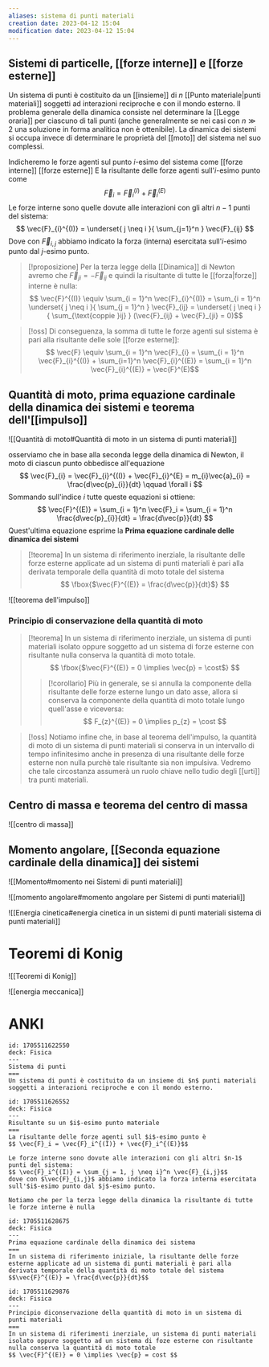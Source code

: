 ```yaml
---
aliases: sistema di punti materiali
creation date: 2023-04-12 15:04
modification date: 2023-04-12 15:04
---
```


## Sistemi di particelle, [[forze interne]] e [[forze esterne]]

Un sistema di punti è costituito da un [[insieme]] di $n$ [[Punto materiale|punti materiali]] soggetti ad interazioni reciproche e con il mondo esterno.
Il problema generale della dinamica consiste nel determinare la [[Legge oraria]] per ciascuno di tali punti (anche generalmente se nei casi con $n \gg 2$ una soluzione in forma analitica non è ottenibile).
La dinamica dei sistemi si occupa invece di determinare le proprietà del [[moto]] del sistema nel suo complessi.

Indicheremo le forze agenti sul punto $i$-esimo del sistema come
[[forze interne]]
[[forze esterne]]
E la risultante delle forze agenti sull'$i$-esimo punto come
$$\vec{F}_{i} = \vec{F}_{i}^{(I)} + \vec{F}_{i}^{(E)}$$
Le forze interne sono quelle dovute alle interazioni con gli altri $n-1$ punti del sistema:
$$ \vec{F}_{i}^{(I)} = \underset{ j \neq i }{ \sum_{j=1}^n } \vec{F}_{ij} $$
Dove con $\vec{F}_{i,j}$ abbiamo indicato la forza (interna) esercitata sull'$i$-esimo punto dal $j$-esimo punto.

>[!proposizione]
>Per la terza legge della [[Dinamica]] di Newton avremo che $\vec{F}_{ji} = -\vec{F}_{ij}$ e quindi la risultante di tutte le [[forza|forze]] interne è nulla:
> $$ \vec{F}^{(I)} \equiv \sum_{i = 1}^n \vec{F}_{i}^{(I)} = \sum_{i = 1}^n \underset{ j \neq i }{ \sum_{j = 1}^n } \vec{F}_{ij} = \underset{ j \neq i }{ \sum_{\text{coppie }ij} } (\vec{F}_{ij} + \vec{F}_{ji} = 0)$$

>[!oss]
>Di conseguenza, la somma di tutte le forze agenti sul sistema è pari alla risultante delle sole [[forze esterne]]:
>$$ \vec{F} \equiv \sum_{i = 1}^n \vec{F}_{i} = \sum_{i = 1}^n \vec{F}_{i}^{(I)} + \sum_{i=1}^n \vec{F}_{i}^{(E)} = \sum_{i = 1}^n \vec{F}_{i}^{(E)} = \vec{F}^(E)$$

## Quantità di moto, prima equazione cardinale della dinamica dei sistemi e teorema dell'[[impulso]]

![[Quantità di moto#Quantità di moto in un sistema di punti materiali]]

osserviamo che in base alla seconda legge della dinamica di Newton, il moto di ciascun punto obbedisce all'equazione
$$ \vec{F}_{i} = \vec{F}_{i}^{(I)} + \vec{F}_{i}^{E} = m_{i}\vec{a}_{i} = \frac{d\vec{p}_{i}}{dt} \qquad \forall i  $$
Sommando sull'indice $i$ tutte queste equazioni si ottiene:
$$ \vec{F}^{(E)} = \sum_{i = 1}^n \vec{F}_i = \sum_{i = 1}^n \frac{d\vec{p}_{i}}{dt} = \frac{d\vec{p}}{dt}  $$
Quest'ultima equazione esprime la **Prima equazione cardinale delle dinamica dei sistemi**

>[!teorema]
>In un sistema di riferimento inerziale, la risultante delle forze esterne applicate ad un sistema di punti materiali è pari alla derivata temporale della quantità di moto totale del sistema
> $$ \fbox{$\vec{F}^{(E)} = \frac{d\vec{p}}{dt}$} $$


![[teorema dell'impulso]]

### Principio di conservazione della quantità di moto
>[!teorema]
>In un sistema di riferimento inerziale, un sistema di punti materiali isolato oppure soggetto ad un sistema di forze esterne con risultante nulla conserva la quantità di moto totale.
> $$ \fbox{$\vec{F}^{(E)} = 0 \implies \vec{p} = \cost$} $$
>
>>[!corollario]
>>Più in generale, se si annulla la componente della risultante delle forze esterne lungo un dato asse, allora si conserva la componente della quantità di moto totale lungo quell'asse e viceversa:
>> $$ F_{z}^{(E)} = 0 \implies p_{z} = \cost $$

>[!oss]
>Notiamo infine che, in base al teorema dell'impulso, la quantità di moto di un sistema di punti materiali si conserva in un intervallo di tempo infinitesimo anche in presenza di una risultante delle forze esterne non nulla purchè tale risultante sia non impulsiva. Vedremo che tale circostanza assumerà un ruolo chiave nello tudio degli [[urti]] tra punti materiali.

## Centro di massa e teorema del centro di massa
![[centro di massa]]


## Momento angolare, [[Seconda equazione cardinale della dinamica]] dei sistemi

![[Momento#momento nei Sistemi di punti materiali]]

![[momento angolare#momento angolare per Sistemi di punti materiali]]



![[Energia cinetica#energia cinetica in un sistemi di punti materiali sistema di punti materiali]]

# Teoremi di Konig

![[Teoremi di Konig]]

![[energia meccanica]]

# ANKI

```anki
id: 1705511622550
deck: Fisica
---
Sistema di punti
===
Un sistema di punti è costituito da un insieme di $n$ punti materiali soggetti a interazioni reciproche e con il mondo esterno.
```


```anki
id: 1705511626552
deck: Fisica
---
Risultante su un $i$-esimo punto materiale
===
La risultante delle forze agenti sull $i$-esimo punto è
$$ \vec{F}_i = \vec{F}_i^{(I)} + \vec{F}_i^{(E)}$$

Le forze interne sono dovute alle interazioni con gli altri $n-1$ punti del sistema:
$$ \vec{F}_i^{(I)} = \sum_{j = 1, j \neq i}^n \vec{F}_{i,j}$$
dove con $\vec{F}_{i,j}$ abbiamo indicato la forza interna esercitata sull'$i$-esimo punto dal $j$-esimo punto.

Notiamo che per la terza legge della dinamica la risultante di tutte le forze interne è nulla
```


```anki
id: 1705511628675
deck: Fisica
---
Prima equazione cardinale della dinamica dei sistema
===
In un sistema di riferimento iniziale, la risultante delle forze esterne applicate ad un sistema di punti materiali è pari alla derivata temporale della quantità di moto totale del sistema
$$\vec{F}^{(E)} = \frac{d\vec{p}}{dt}$$
```


```anki
id: 1705511629876
deck: Fisica
---
Principio diconservazione della quantità di moto in un sistema di punti materiali
===
In un sistema di riferimenti inerziale, un sistema di punti materiali isolato oppure soggetto ad un sistema di foze esterne con risultante nulla conserva la quantità di moto totale
$$ \vec{F}^{(E)} = 0 \implies \vec{p} = cost $$
```

